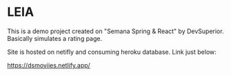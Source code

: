 
# LEIA

This is a demo project created on "Semana Spring & React" by DevSuperior. Basically simulates a rating page.

Site is hosted on netifly and consuming heroku database.  Link just below:

https://dsmoviies.netlify.app/
